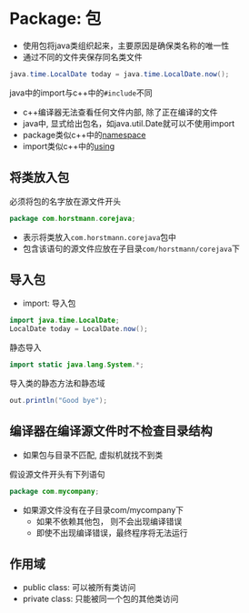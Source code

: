 # Package: 包

- 使用包将java类组织起来，主要原因是确保类名称的唯一性
- 通过不同的文件夹保存同名类文件

```java
java.time.LocalDate today = java.time.LocalDate.now();
```


java中的import与c++中的`#include`不同

- c++编译器无法查看任何文件内部, 除了正在编译的文件
- java中, 显式给出包名，如java.util.Date就可以不使用import
- package类似c++中的[namespace](c++_NameSpace.md)
- import类似c++中的[using](c++_Using.md)

## 将类放入包

必须将包的名字放在源文件开头

```java
package com.horstmann.corejava;
```

- 表示将类放入`com.horstmann.corejava`包中
- 包含该语句的源文件应放在子目录`com/horstmann/corejava`下

## 导入包

- import: 导入包

```java
import java.time.LocalDate;
LocalDate today = LocalDate.now();
```

静态导入

```java
import static java.lang.System.*;
```

导入类的静态方法和静态域

```java
out.println("Good bye");
```

## 编译器在编译源文件时不检查目录结构

- 如果包与目录不匹配, 虚拟机就找不到类

假设源文件开头有下列语句

```java
package com.mycompany;
```

- 如果源文件没有在子目录com/mycompany下
  - 如果不依赖其他包， 则不会出现编译错误
  - 即使不出现编译错误，最终程序将无法运行

## 作用域

- public class: 可以被所有类访问
- private class: 只能被同一个包的其他类访问


 